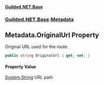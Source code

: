 
#### [Guilded.NET.Base](index 'index')
### [Guilded.NET.Base](index#Guilded_NET_Base 'Guilded.NET.Base').[Metadata](Metadata 'Guilded.NET.Base.Metadata')
## Metadata.OriginalUrl Property
Original URL used for the route.  
```csharp
public string OriginalUrl { get; set; }
```

#### Property Value
[System.String](https://docs.microsoft.com/en-us/dotnet/api/System.String 'System.String')
URL path
